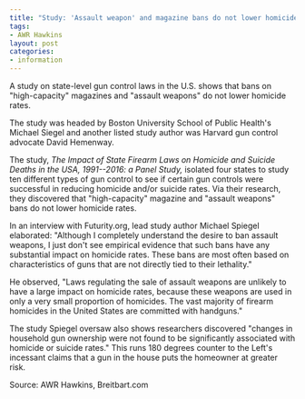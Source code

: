 ```yaml
---
title: "Study: 'Assault weapon' and magazine bans do not lower homicide rates"
tags:
- AWR Hawkins
layout: post
categories:
- information
---
```


A study on state-level gun control laws in the U.S. shows that bans on "high-capacity" magazines and "assault weapons" do not lower homicide rates.

The study was headed by Boston University School of Public Health's Michael Siegel and another listed study author was Harvard gun control advocate David Hemenway.

The study, *The Impact of State Firearm Laws on Homicide and Suicide Deaths in the USA, 1991--2016: a Panel Study,* isolated four states to study ten different types of gun control to see if certain gun controls were successful in reducing homicide and/or suicide rates. Via their research, they discovered that "high-capacity" magazine and "assault weapons" bans do not lower homicide rates.

In an interview with Futurity.org, lead study author Michael Spiegel elaborated: "Although I completely understand the desire to ban assault weapons, I just don't see empirical evidence that such bans have any substantial impact on homicide rates. These bans are most often based on characteristics of guns that are not directly tied to their lethality."

He observed, "Laws regulating the sale of assault weapons are unlikely to have a large impact on homicide rates, because these weapons are used in only a very small proportion of homicides. The vast majority of firearm homicides in the United States are committed with handguns."

The study Spiegel oversaw also shows researchers discovered "changes in household gun ownership were not found to be significantly associated with homicide or suicide rates." This runs 180 degrees counter to the Left's incessant claims that a gun in the house puts the homeowner at greater risk.

Source: AWR Hawkins, Breitbart.com
